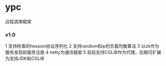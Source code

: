 # ypc
远程调用框架
### v1.0
1 支持检查的hession协议序列化
2 支持random和ip的负载均衡算法
3 以zk作为服务发现和服务注册
4 netty为通讯框架
5 目前支持CGLIB作为代理，后期可扩展为支持JDK和CGLIB

